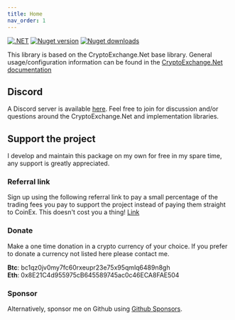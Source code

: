 ```yaml
---
title: Home
nav_order: 1
---
```


[![.NET](https://github.com/JKorf/CoinEx.Net/actions/workflows/dotnet.yml/badge.svg)](https://github.com/JKorf/CoinEx.Net/actions/workflows/dotnet.yml) [![Nuget version](https://img.shields.io/nuget/v/CoinEx.net.svg)](https://www.nuget.org/packages/CoinEx.Net)  [![Nuget downloads](https://img.shields.io/nuget/dt/CoinEx.Net.svg)](https://www.nuget.org/packages/CoinEx.Net)

This library is based on the CryptoExchange.Net base library. General usage/configuration information can be found in the [CryptoExchange.Net documentation](https://jkorf.github.io/CryptoExchange.Net)

## Discord
A Discord server is available [here](https://discord.gg/MSpeEtSY8t). Feel free to join for discussion and/or questions around the CryptoExchange.Net and implementation libraries.

## Support the project
I develop and maintain this package on my own for free in my spare time, any support is greatly appreciated.

### Referral link
Sign up using the following referral link to pay a small percentage of the trading fees you pay to support the project instead of paying them straight to CoinEx. This doesn't cost you a thing!
[Link](https://www.coinex.com/register?refer_code=hd6gn)

### Donate
Make a one time donation in a crypto currency of your choice. If you prefer to donate a currency not listed here please contact me.

**Btc**:  bc1qz0jv0my7fc60rxeupr23e75x95qmlq6489n8gh  
**Eth**:  0x8E21C4d955975cB645589745ac0c46ECA8FAE504   

### Sponsor
Alternatively, sponsor me on Github using [Github Sponsors](https://github.com/sponsors/JKorf). 
